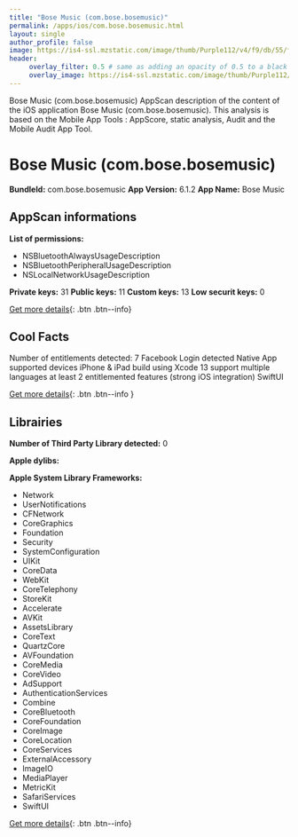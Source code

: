 ```yaml
---
title: "Bose Music (com.bose.bosemusic)"
permalink: /apps/ios/com.bose.bosemusic.html
layout: single
author_profile: false
image: https://is4-ssl.mzstatic.com/image/thumb/Purple112/v4/f9/db/55/f9db5516-77ee-4c95-c3a1-6e0ea8695418/ProdRelease-0-1x_U007emarketing-0-7-0-0-85-220.png/512x512bb.jpg
header: 
     overlay_filter: 0.5 # same as adding an opacity of 0.5 to a black background
     overlay_image: https://is4-ssl.mzstatic.com/image/thumb/Purple112/v4/f9/db/55/f9db5516-77ee-4c95-c3a1-6e0ea8695418/ProdRelease-0-1x_U007emarketing-0-7-0-0-85-220.png/512x512bb.jpg
---
```

Bose Music (com.bose.bosemusic) AppScan description of the content of the iOS application Bose Music (com.bose.bosemusic). This analysis is based on the Mobile App Tools : AppScore, static analysis, Audit and the Mobile Audit App Tool.

# Bose Music (com.bose.bosemusic)

**BundleId:** com.bose.bosemusic
**App Version:** 6.1.2
**App Name:** Bose Music


## AppScan informations 

**List of permissions:** 
- NSBluetoothAlwaysUsageDescription
- NSBluetoothPeripheralUsageDescription
- NSLocalNetworkUsageDescription
  
  
**Private keys:** 31
**Public keys:** 11
**Custom keys:** 13
**Low securit keys:** 0
  
[Get more details](/pricing.html){: .btn .btn--info}

## Cool Facts

Number of entitlements detected: 7
Facebook Login detected
Native App
supported devices iPhone & iPad
build using Xcode 13
support multiple languages
at least 2 entitlemented features (strong iOS integration)
SwiftUI
  
[Get more details](/pricing.html){: .btn .btn--info }

## Librairies 
**Number of Third Party Library detected:** 0


**Apple dylibs:**


**Apple System Library Frameworks:**
- Network
- UserNotifications
- CFNetwork
- CoreGraphics
- Foundation
- Security
- SystemConfiguration
- UIKit
- CoreData
- WebKit
- CoreTelephony
- StoreKit
- Accelerate
- AVKit
- AssetsLibrary
- CoreText
- QuartzCore
- AVFoundation
- CoreMedia
- CoreVideo
- AdSupport
- AuthenticationServices
- Combine
- CoreBluetooth
- CoreFoundation
- CoreImage
- CoreLocation
- CoreServices
- ExternalAccessory
- ImageIO
- MediaPlayer
- MetricKit
- SafariServices
- SwiftUI


  
[Get more details](/pricing.html){: .btn .btn--info}

